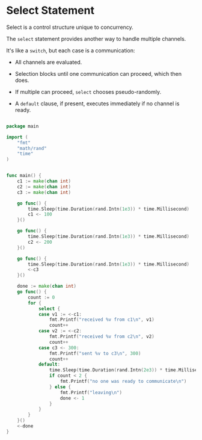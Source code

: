 # Select Statement

Select is a control structure unique to concurrency.

The `select` statement provides another way to handle multiple channels.

It's like a `switch`, but each case is a communication:

- All channels are evaluated.

- Selection blocks until one communication can proceed, which then does.

- If multiple can proceed, `select` chooses pseudo-randomly.

- A `default` clause, if present, executes immediately if no channel is ready.

```go

package main

import (
	"fmt"
	"math/rand"
	"time"
)


func main() {
	c1 := make(chan int)
	c2 := make(chan int)
	c3 := make(chan int)

	go func() {
		time.Sleep(time.Duration(rand.Intn(1e3)) * time.Millisecond)
		c1 <- 100
	}()

	go func() {
		time.Sleep(time.Duration(rand.Intn(1e3)) * time.Millisecond)
		c2 <- 200
	}()

	go func() {
		time.Sleep(time.Duration(rand.Intn(1e3)) * time.Millisecond)
		<-c3
	}()

	done := make(chan int)
	go func() {
		count := 0
		for {
			select {
			case v1 := <-c1:
				fmt.Printf("received %v from c1\n", v1)
				count++
			case v2 := <-c2:
				fmt.Printf("received %v from c2\n", v2)
				count++
			case c3 <- 300:
				fmt.Printf("sent %v to c3\n", 300)
				count++
			default:
				time.Sleep(time.Duration(rand.Intn(2e3)) * time.Millisecond)
				if count < 2 {
					fmt.Printf("no one was ready to communicate\n")
				} else {
					fmt.Printf("leaving\n")
					done <- 1
				}
			}
		}
	}()
	<-done
}


```
